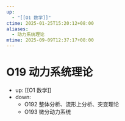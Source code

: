 ```yaml
---
up:
  - "[[O1 数学]]"
ctime: 2025-01-25T15:20:12+08:00
aliases:
  - 动力系统理论
mtime: 2025-09-09T12:37:17+08:00
---
```


# O19 动力系统理论

- up: [[O1 数学]]
- down:	
	- O192 整体分析、流形上分析、突变理论
	- O193 微分动力系统
	
